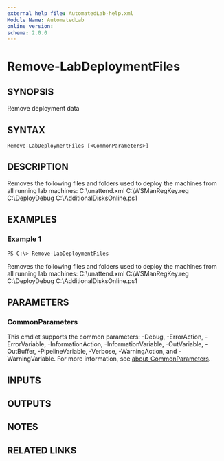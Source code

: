 ```yaml
---
external help file: AutomatedLab-help.xml
Module Name: AutomatedLab
online version:
schema: 2.0.0
---
```


# Remove-LabDeploymentFiles

## SYNOPSIS
Remove deployment data

## SYNTAX

```
Remove-LabDeploymentFiles [<CommonParameters>]
```

## DESCRIPTION
Removes the following files and folders used to deploy the machines from all running lab machines: C:\unattend.xml C:\WSManRegKey.reg C:\DeployDebug C:\AdditionalDisksOnline.ps1

## EXAMPLES

### Example 1
```
PS C:\> Remove-LabDeploymentFiles
```

Removes the following files and folders used to deploy the machines from all running lab machines: C:\unattend.xml C:\WSManRegKey.reg C:\DeployDebug C:\AdditionalDisksOnline.ps1

## PARAMETERS

### CommonParameters
This cmdlet supports the common parameters: -Debug, -ErrorAction, -ErrorVariable, -InformationAction, -InformationVariable, -OutVariable, -OutBuffer, -PipelineVariable, -Verbose, -WarningAction, and -WarningVariable. For more information, see [about_CommonParameters](http://go.microsoft.com/fwlink/?LinkID=113216).

## INPUTS

## OUTPUTS

## NOTES

## RELATED LINKS
